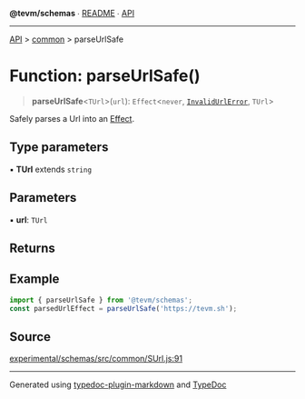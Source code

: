 **@tevm/schemas** ∙ [README](../../README.md) ∙ [API](../../API.md)

***

[API](../../API.md) > [common](../README.md) > parseUrlSafe

# Function: parseUrlSafe()

> **parseUrlSafe**\<`TUrl`\>(`url`): `Effect`\<`never`, [`InvalidUrlError`](../classes/InvalidUrlError.md), `TUrl`\>

Safely parses a Url into an [Effect](https://www.effect.website/docs/essentials/effect-type).

## Type parameters

▪ **TUrl** extends `string`

## Parameters

▪ **url**: `TUrl`

## Returns

## Example

```javascript
import { parseUrlSafe } from '@tevm/schemas';
const parsedUrlEffect = parseUrlSafe('https://tevm.sh');
```

## Source

[experimental/schemas/src/common/SUrl.js:91](https://github.com/evmts/tevm-monorepo/blob/main/experimental/schemas/src/common/SUrl.js#L91)

***
Generated using [typedoc-plugin-markdown](https://www.npmjs.com/package/typedoc-plugin-markdown) and [TypeDoc](https://typedoc.org/)
